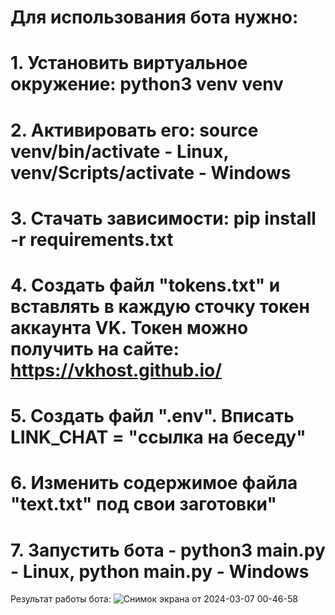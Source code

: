# Для использования бота нужно:
# 1. Установить виртуальное окружение: python3 venv venv
# 2. Активировать его: source venv/bin/activate - Linux, venv/Scripts/activate - Windows
# 3. Стачать зависимости: pip install -r requirements.txt
# 4. Создать файл "tokens.txt" и вставлять в каждую сточку токен аккаунта VK. Токен можно получить на сайте: https://vkhost.github.io/
# 5. Создать файл ".env". Вписать LINK_CHAT = "ссылка на беседу"
# 6. Изменить содержимое файла "text.txt" под свои заготовки"
# 7. Запустить бота - python3 main.py - Linux, python main.py - Windows

Результат работы бота:
![Снимок экрана от 2024-03-07 00-46-58](https://github.com/Wanesill/flood_bot_vk/assets/134942020/dfd487d9-88a8-4f58-9268-1df58179df43)

